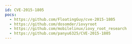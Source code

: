 ```yaml
---
id: CVE-2015-1805
pocs:
  - https://github.com/FloatingGuy/cve-2015-1805
  - https://github.com/dosomder/iovyroot
  - https://github.com/mobilelinux/iovy_root_research
  - https://github.com/panyu6325/CVE-2015-1805
---
```

